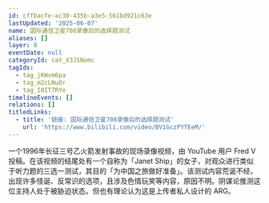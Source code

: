 ```yaml
---
id: cffbacfe-ac30-435b-a3e5-561bd921c63e
lastUpdated: '2025-06-07'
name: 国际通信卫星708录像后的选择题测试
aliases: []
layer: 8
eventDate: null
categoryId: cat_X3JSNomc
tagIds:
  - tag_jKWvm6pa
  - tag_m2cLNuOr
  - tag_I0IT7RYe
timelineEvents: []
relations: []
titledLinks:
  - title: '链接: 国际通信卫星708录像后的选择题测试'
    url: 'https://www.bilibili.com/video/BV1GczPYTEeM/'
---
```

一个1996年长征三号乙火箭发射事故的现场录像视频，由 YouTube 用户 Fred V 投稿。在该视频的结尾处有一个自称为「Janet Ship」的女子，对观众进行类似于听力题的三选一测试，其目的「为中国之旅做好准备」。该测试内容荒诞不经，出现许多怪诞、反常识的选项，且涉及色情玩笑等内容，原因不明。阴谋论推测这位主持人处于被胁迫状态。但也有理论认为这是上传者私人设计的 ARG。
